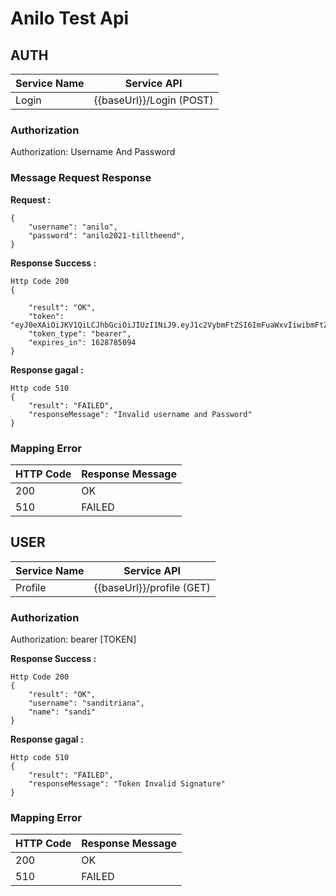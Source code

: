 # Anilo Test Api

## AUTH

| Service Name  | Service API |
| ------------- | ------------- |
| Login | {{baseUrl}}/Login (POST)  |

### Authorization
Authorization: Username And Password

### Message Request Response
**Request :**
```
{
	"username": "anilo",
	"password": "anilo2021-tilltheend",
}
```
**Response Success :**
``` 
Http Code 200
{

    "result": "OK",
    "token": "eyJ0eXAiOiJKV1QiLCJhbGciOiJIUzI1NiJ9.eyJ1c2VybmFtZSI6ImFuaWxvIiwibmFtZSI6InNhbmRpIiwiZXhwaXJlc19pbiI6MTYyODc4NTA5NCwicmVmcmVzaF90dGwiOjE2Mjg3ODUwOTR9.5OrHPpM072P4IPi1FxMdBU2bCZEC1Q0sdLiqFZam6Iw",
    "token_type": "bearer",
    "expires_in": 1628785094
}
```

**Response gagal :**
``` 
Http code 510
{
    "result": "FAILED",
    "responseMessage": "Invalid username and Password"
}
```

### Mapping Error
| HTTP Code | Response Message |
| ------------- | ------------- |
| 200 |OK|
| 510 |FAILED      |


## USER

| Service Name  | Service API |
| ------------- | ------------- |
| Profile | {{baseUrl}}/profile (GET)  |

### Authorization
Authorization: bearer [TOKEN]

**Response Success :**
``` 
Http Code 200
{
    "result": "OK",
    "username": "sanditriana",
    "name": "sandi"
}
```

**Response gagal :**
``` 
Http code 510
{
    "result": "FAILED",
    "responseMessage": "Token Invalid Signature"
}
```

### Mapping Error
| HTTP Code | Response Message |
| ------------- | ------------- |
| 200 |OK|
| 510 |FAILED      |
